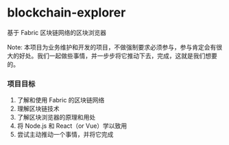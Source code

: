 # blockchain-explorer

基于 Fabric 区块链网络的区块浏览器

Note: 本项目为业务维护和开发的项目，不做强制要求必须参与，参与肯定会有很大的好处。我们一起做些事情，并一步步将它推动下去，完成，这就是我们想要的。

### 项目目标

1. 了解和使用 Fabric 的区块链网络
2. 理解区块链技术
3. 了解区块浏览器的原理和用处
4. 将 Node.js 和 React（or Vue）学以致用
5. 尝试主动推动一个事情，并将它完成
